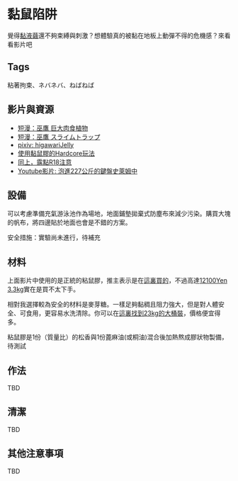 黏鼠陷阱
=====

覺得[黏液繭](slime_cocoon.md)還不夠束縛與刺激？想體驗真的被黏在地板上動彈不得的危機感？來看看影片吧

## Tags

粘著拘束、ネバネバ、ねばねば

## 影片與資源

- [短漫：巫鷹 巨大肉食植物](https://www.pixiv.net/artworks/75498979)
- [短漫：巫鷹 スライムトラップ](https://www.pixiv.net/artworks/58654342)
- [pixiv: higawariJelly](https://www.pixiv.net/users/691778)
- [使用黏鼠膠的Hardcore玩法](https://twitter.com/B6uKyyp3bVTB1Dr/status/1217088671624527872)
- [同上，露點R18注意](https://twitter.com/B6uKyyp3bVTB1Dr/status/1219177925762670594)
- [Youtube影片: 泡進227公斤的鍵盤史萊姆中](https://www.youtube.com/watch?v=f_KAUcRBlWs)

## 設備

可以考慮準備充氣游泳池作為場地，地面鋪墊拋棄式防塵布來減少污染。購買大塊的帆布，將四邊貼於地面也會是不錯的方案。

安全措施：實驗尚未進行，待補充

## 材料

上面影片中使用的是正統的粘鼠膠，推主表示是在[這裏買的](http://www.sumisu-t.com/items/01_nezumi.html)，不過高達[12100Yen 3.3kg](https://www.amazon.co.jp/チューチューピッタンコ-レギュラータイプ-3-3kg-ネズミ粘着剤-業務用とりもち/dp/B07YXSW16V/ref=sr_1_20?__mk_ja_JP=カタカナ&dchild=1&keywords=ねずみとりもちピッタンコ&qid=1595051477&sr=8-20)實在是買不太下手。

相對我選擇較為安全的材料是麥芽糖。一樣足夠黏稠且阻力強大，但是對人體安全、可食用，更容易水洗清除。你可以在[這裏找到23kg的大桶裝](https://shopee.tw/M86%E6%B0%B4%E9%BA%A5%E8%8A%BD5kg%E5%8F%A6%E5%94%AE%E6%B7%A8%E9%87%8D23kg%E9%90%B5%E6%A1%B6-i.3534891.18780885)，價格便宜得多。

粘鼠膠是1份（質量比）的松香與1份蓖麻油(或桐油)混合後加熱熬成膠狀物製備，待測試

## 作法

TBD

## 清潔

TBD

## 其他注意事項

TBD